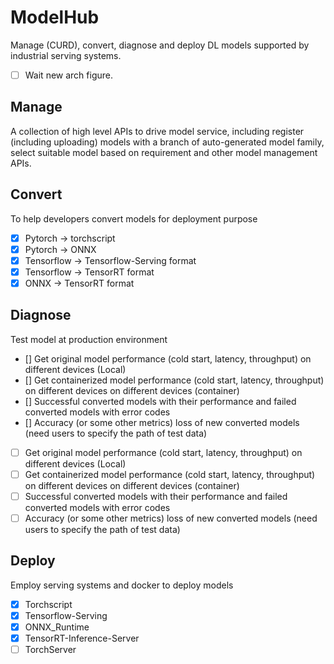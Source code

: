 # ModelHub

Manage (CURD), convert, diagnose and deploy DL models supported by industrial serving systems.

- [ ] Wait new arch figure.

## Manage

A collection of high level APIs to drive model service, including register (including uploading) models with a branch of auto-generated model family, select suitable model based on requirement and other model management APIs.

## Convert

To help developers convert models for deployment purpose

- [x] Pytorch -> torchscript
- [x] Pytorch -> ONNX
- [x] Tensorflow -> Tensorflow-Serving format
- [x] Tensorflow -> TensorRT format
- [x] ONNX -> TensorRT format

## Diagnose

Test model at production environment

- [] Get original model performance (cold start, latency, throughput) on different devices (Local)
- [] Get containerized model performance (cold start, latency, throughput) on different devices on different devices (container)
- [] Successful converted models with their performance and failed converted models with error codes
- [] Accuracy (or some other metrics) loss of new converted models (need users to specify the path of test data)
- [ ] Get original model performance (cold start, latency, throughput) on different devices (Local)
- [ ] Get containerized model performance (cold start, latency, throughput) on different devices on different devices (container)
- [ ] Successful converted models with their performance and failed converted models with error codes
- [ ] Accuracy (or some other metrics) loss of new converted models (need users to specify the path of test data)
## Deploy

Employ serving systems and docker to deploy models

- [x] Torchscript
- [x] Tensorflow-Serving
- [x] ONNX_Runtime
- [x] TensorRT-Inference-Server
- [ ] TorchServer
